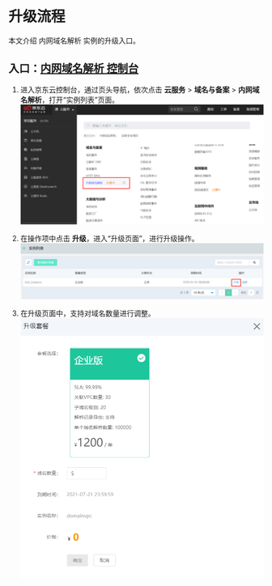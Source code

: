 # 升级流程

本文介绍 内网域名解析 实例的升级入口。


## 入口：[内网域名解析 控制台](https://privatezone-console.jdcloud.com/instance)

1. 进入京东云控制台，通过页头导航，依次点击 **云服务** >  **域名与备案** >  **内网域名解析**，打开“实例列表”页面。
![](../../../../image/privatezone/price.png)

2. 在操作项中点击 **升级**，进入“升级页面”，进行升级操作。
![](../../../../image/privatezone/Upgrade01.png)

3. 在升级页面中，支持对域名数量进行调整。
![](../../../../image/privatezone/Upgrade02.png)
